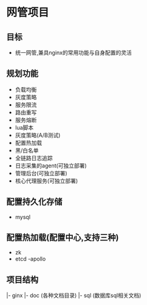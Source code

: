 # 网管项目

## 目标

- 统一网管,兼具nginx的常用功能与自身配置的灵活

## 规划功能

- 负载均衡
- 灰度策略
- 服务限流
- 路由重写
- 服务熔断
- lua脚本
- 灰度策略(A/B测试)
- 配置热加载
- 黑/白名单
- 全链路日志追踪
- 日志采集的agent(可独立部署)
- 管理后台(可独立部署)
- 核心代理服务(可独立部署)

## 配置持久化存储

- mysql

## 配置热加载(配置中心,支持三种)

- zk
- etcd
-apollo


## 项目结构

|- ginx
    |- doc (各种文档目录)
        |- sql (数据库sql相关文档) 
    


